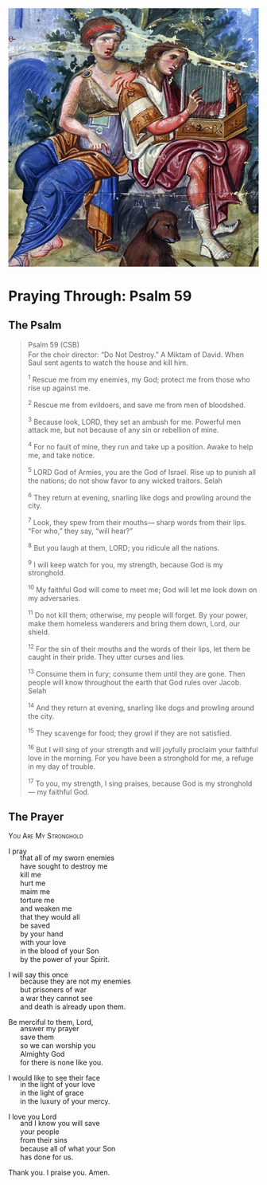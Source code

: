 <img class="intro-right" src="../images/art-paris-psalter.jpg">

<style>
  li {list-style-type: none;}
  p + ul {
    margin-top: -18px;
}
</style>

# Praying Through: Psalm 59

## The Psalm

>Psalm 59 (CSB)  
><sup></sup> For the choir director: “Do Not Destroy.” A Miktam of David. When Saul sent agents to watch the house and kill him. 
>
><sup>1</sup> Rescue me from my enemies, my God; protect me from those who rise up against me. 
>
><sup>2</sup> Rescue me from evildoers, and save me from men of bloodshed. 
>
><sup>3</sup> Because look, LORD, they set an ambush for me. Powerful men attack me, but not because of any sin or rebellion of mine. 
>
><sup>4</sup> For no fault of mine, they run and take up a position. Awake to help me, and take notice. 
>
><sup>5</sup> LORD God of Armies, you are the God of Israel. Rise up to punish all the nations; do not show favor to any wicked traitors. Selah 
>
><sup>6</sup> They return at evening, snarling like dogs and prowling around the city. 
>
><sup>7</sup> Look, they spew from their mouths— sharp words from their lips. “For who,” they say, “will hear?” 
>
><sup>8</sup> But you laugh at them, LORD; you ridicule all the nations. 
>
><sup>9</sup> I will keep watch for you, my strength, because God is my stronghold. 
>
><sup>10</sup> My faithful God will come to meet me; God will let me look down on my adversaries. 
>
><sup>11</sup> Do not kill them; otherwise, my people will forget. By your power, make them homeless wanderers and bring them down, Lord, our shield. 
>
><sup>12</sup> For the sin of their mouths and the words of their lips, let them be caught in their pride. They utter curses and lies. 
>
><sup>13</sup> Consume them in fury; consume them until they are gone. Then people will know throughout the earth that God rules over Jacob. Selah 
>
><sup>14</sup> And they return at evening, snarling like dogs and prowling around the city. 
>
><sup>15</sup> They scavenge for food; they growl if they are not satisfied. 
>
><sup>16</sup> But I will sing of your strength and will joyfully proclaim your faithful love in the morning. For you have been a stronghold for me, a refuge in my day of trouble. 
>
><sup>17</sup> To you, my strength, I sing praises, because God is my stronghold— my faithful God.

## The Prayer

<div style="font-variant: small-caps;">
You Are My Stronghold
</div>

I pray
* that all of my sworn enemies
* have sought to destroy me
* kill me
* hurt me
* maim me
* torture me
* and weaken me
* that they would all
* be saved
* by your hand
* with your love
* in the blood of your Son
* by the power of your Spirit.

I will say this once
* because they are not my enemies
* but prisoners of war
* a war they cannot see
* and death is already upon them.

Be merciful to them, Lord,
* answer my prayer
* save them
* so we can worship you
* Almighty God
* for there is none like you.

I would like to see their face
* in the light of your love
* in the light of grace
* in the luxury of your mercy.

I love you Lord
* and I know you will save
* your people
* from their sins
* because all of what your Son
* has done for us.

Thank you.
I praise you.
Amen.
